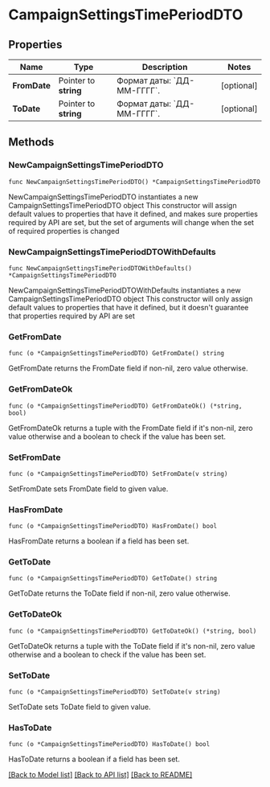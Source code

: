 # CampaignSettingsTimePeriodDTO

## Properties

Name | Type | Description | Notes
------------ | ------------- | ------------- | -------------
**FromDate** | Pointer to **string** | Формат даты: &#x60;ДД-ММ-ГГГГ&#x60;.  | [optional] 
**ToDate** | Pointer to **string** | Формат даты: &#x60;ДД-ММ-ГГГГ&#x60;.  | [optional] 

## Methods

### NewCampaignSettingsTimePeriodDTO

`func NewCampaignSettingsTimePeriodDTO() *CampaignSettingsTimePeriodDTO`

NewCampaignSettingsTimePeriodDTO instantiates a new CampaignSettingsTimePeriodDTO object
This constructor will assign default values to properties that have it defined,
and makes sure properties required by API are set, but the set of arguments
will change when the set of required properties is changed

### NewCampaignSettingsTimePeriodDTOWithDefaults

`func NewCampaignSettingsTimePeriodDTOWithDefaults() *CampaignSettingsTimePeriodDTO`

NewCampaignSettingsTimePeriodDTOWithDefaults instantiates a new CampaignSettingsTimePeriodDTO object
This constructor will only assign default values to properties that have it defined,
but it doesn't guarantee that properties required by API are set

### GetFromDate

`func (o *CampaignSettingsTimePeriodDTO) GetFromDate() string`

GetFromDate returns the FromDate field if non-nil, zero value otherwise.

### GetFromDateOk

`func (o *CampaignSettingsTimePeriodDTO) GetFromDateOk() (*string, bool)`

GetFromDateOk returns a tuple with the FromDate field if it's non-nil, zero value otherwise
and a boolean to check if the value has been set.

### SetFromDate

`func (o *CampaignSettingsTimePeriodDTO) SetFromDate(v string)`

SetFromDate sets FromDate field to given value.

### HasFromDate

`func (o *CampaignSettingsTimePeriodDTO) HasFromDate() bool`

HasFromDate returns a boolean if a field has been set.

### GetToDate

`func (o *CampaignSettingsTimePeriodDTO) GetToDate() string`

GetToDate returns the ToDate field if non-nil, zero value otherwise.

### GetToDateOk

`func (o *CampaignSettingsTimePeriodDTO) GetToDateOk() (*string, bool)`

GetToDateOk returns a tuple with the ToDate field if it's non-nil, zero value otherwise
and a boolean to check if the value has been set.

### SetToDate

`func (o *CampaignSettingsTimePeriodDTO) SetToDate(v string)`

SetToDate sets ToDate field to given value.

### HasToDate

`func (o *CampaignSettingsTimePeriodDTO) HasToDate() bool`

HasToDate returns a boolean if a field has been set.


[[Back to Model list]](../README.md#documentation-for-models) [[Back to API list]](../README.md#documentation-for-api-endpoints) [[Back to README]](../README.md)


